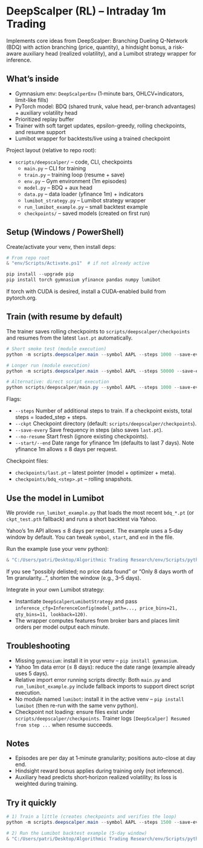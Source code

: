 # DeepScalper (RL) – Intraday 1m Trading

Implements core ideas from DeepScalper: Branching Dueling Q-Network (BDQ) with action branching (price, quantity), a hindsight bonus, a risk-aware auxiliary head (realized volatility), and a Lumibot strategy wrapper for inference.

## What’s inside
- Gymnasium env: `DeepScalperEnv` (1‑minute bars, OHLCV+indicators, limit-like fills)
- PyTorch model: BDQ (shared trunk, value head, per-branch advantages) + auxiliary volatility head
- Prioritized replay buffer
- Trainer with soft target updates, epsilon-greedy, rolling checkpoints, and resume support
- Lumibot wrapper for backtests/live using a trained checkpoint

Project layout (relative to repo root):
- `scripts/deepscalper/` – code, CLI, checkpoints
	- `main.py` – CLI for training
	- `train.py` – training loop (resume + save)
	- `env.py` – Gym environment (1m episodes)
	- `model.py` – BDQ + aux head
	- `data.py` – data loader (yfinance 1m) + indicators
	- `lumibot_strategy.py` – Lumibot strategy wrapper
	- `run_lumibot_example.py` – small backtest example
	- `checkpoints/` – saved models (created on first run)

## Setup (Windows / PowerShell)
Create/activate your venv, then install deps:

```powershell
# From repo root
& "env/Scripts/Activate.ps1"  # if not already active

pip install --upgrade pip
pip install torch gymnasium yfinance pandas numpy lumibot
```

If torch with CUDA is desired, install a CUDA-enabled build from pytorch.org.

## Train (with resume by default)
The trainer saves rolling checkpoints to `scripts/deepscalper/checkpoints` and resumes from the latest `last.pt` automatically.

```powershell
# Short smoke test (module execution)
python -m scripts.deepscalper.main --symbol AAPL --steps 1000 --save-every 250

# Longer run (module execution)
python -m scripts.deepscalper.main --symbol AAPL --steps 50000 --save-every 2000

# Alternative: direct script execution
python scripts/deepscalper/main.py --symbol AAPL --steps 1000 --save-every 250
```

Flags:
- `--steps`       Number of additional steps to train. If a checkpoint exists, total steps = loaded_step + steps.
- `--ckpt`        Checkpoint directory (default: `scripts/deepscalper/checkpoints`).
- `--save-every`  Save frequency in steps (also saves `last.pt`).
- `--no-resume`   Start fresh (ignore existing checkpoints).
- `--start/--end` Date range for yfinance 1m (defaults to last 7 days). Note yfinance 1m allows ≤ 8 days per request.

Checkpoint files:
- `checkpoints/last.pt` – latest pointer (model + optimizer + meta).
- `checkpoints/bdq_<step>.pt` – rolling snapshots.

## Use the model in Lumibot
We provide `run_lumibot_example.py` that loads the most recent `bdq_*.pt` (or `ckpt_test.pth` fallback) and runs a short backtest via Yahoo.

Yahoo’s 1m API allows ≤ 8 days per request. The example uses a 5‑day window by default. You can tweak `symbol`, `start`, and `end` in the file.

Run the example (use your venv python):

```powershell
& "C:/Users/patri/Desktop/Algorithmic Trading Research/env/Scripts/python.exe" "scripts/deepscalper/run_lumibot_example.py"
```

If you see “possibly delisted; no price data found” or “Only 8 days worth of 1m granularity…”, shorten the window (e.g., 3–5 days).

Integrate in your own Lumibot strategy:
- Instantiate `DeepScalperLumibotStrategy` and pass `inference_cfg=InferenceConfig(model_path=..., price_bins=21, qty_bins=11, lookback=120)`.
- The wrapper computes features from broker bars and places limit orders per model output each minute.

## Troubleshooting
- Missing `gymnasium`: install it in your venv – `pip install gymnasium`.
- Yahoo 1m data error (≤ 8 days): reduce the date range (example already uses 5 days).
- Relative import error running scripts directly: Both `main.py` and `run_lumibot_example.py` include fallback imports to support direct script execution.
- No module named `lumibot`: install it in the active venv – `pip install lumibot` (then re-run with the same venv python).
- Checkpoint not loading: ensure files exist under `scripts/deepscalper/checkpoints`. Trainer logs `[DeepScalper] Resumed from step ...` when resume succeeds.

## Notes
- Episodes are per day at 1‑minute granularity; positions auto-close at day end.
- Hindsight reward bonus applies during training only (not inference).
- Auxiliary head predicts short‑horizon realized volatility; its loss is weighted during training.

## Try it quickly
```powershell
# 1) Train a little (creates checkpoints and verifies the loop)
python -m scripts.deepscalper.main --symbol AAPL --steps 1500 --save-every 500

# 2) Run the Lumibot backtest example (5-day window)
& "C:/Users/patri/Desktop/Algorithmic Trading Research/env/Scripts/python.exe" "scripts/deepscalper/run_lumibot_example.py"
```